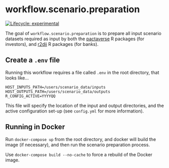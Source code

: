 # workflow.scenario.preparation

<!-- badges: start -->

[![Lifecycle:
experimental](https://img.shields.io/badge/lifecycle-experimental-orange.svg)](https://lifecycle.r-lib.org/articles/stages.html#experimental) 
<!-- badges: end -->

The goal of `workflow.scenario.preparation` is to prepare all input scenario datasets required as input by both the [pactaverse](https://rmi-pacta.github.io/pactaverse/) R packages (for investors), and [r2dii](https://rmi-pacta.github.io/r2dii.analysis/) R packages (for banks).

## Create a `.env` file

Running this workflow requires a file called `.env` in the root directory, that looks like...

```
HOST_INPUTS_PATH=/users/scenario_data/inputs
HOST_OUTPUTS_PATH=/users/scenario_data/outputs
R_CONFIG_ACTIVE=YYYYQQ
```

This file will specify the location of the input and output directories, and the active configuration set-up (see `config.yml` for more information).


## Running in Docker

Run `docker-compose up` from the root directory, and docker will build the image (if necessary), and then run the scenario preparation process.

Use `docker-compose build --no-cache` to force a rebuild of the Docker image.
